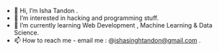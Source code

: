 - 👋 Hi, I’m Isha Tandon .
- 👀 I’m interested in hacking and programming stuff.
- 🌱 I’m currently learning Web Development , Machine Learning & Data Science.
- 📫 How to reach me - email me : @ishasinghtandon@gmail.com .


